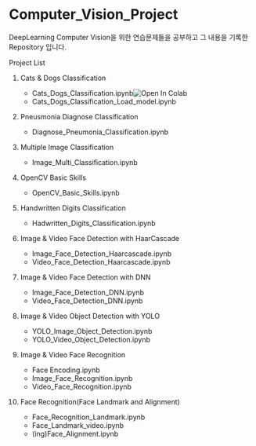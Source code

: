 # Computer_Vision_Project

DeepLearning Computer Vision을 위한 연습문제들을 공부하고 그 내용을 기록한 Repository 입니다.

Project List
  1. Cats & Dogs Classification
      * Cats_Dogs_Classification.ipynb<img data-canonical-src="https://colab.research.google.com/assets/colab-badge.svg" alt="Open In Colab" src="https://camo.githubusercontent.com/84f0493939e0c4de4e6dbe113251b4bfb5353e57134ffd9fcab6b8714514d4d1/68747470733a2f2f636f6c61622e72657365617263682e676f6f676c652e636f6d2f6173736574732f636f6c61622d62616467652e737667">
      * Cats_Dogs_Classification_Load_model.ipynb

  2. Pneusmonia Diagnose Classification
      * Diagnose_Pneumonia_Classification.ipynb

  3. Multiple Image Classification
      * Image_Multi_Classification.ipynb

  4. OpenCV Basic Skills
      * OpenCV_Basic_Skills.ipynb

  5. Handwritten Digits Classification
      * Hadwritten_Digits_Classification.ipynb

  6. Image & Video Face Detection with HaarCascade
      * Image_Face_Detection_Haarcascade.ipynb
      * Video_Face_Detection_Haarcascade.ipynb

  7. Image & Video Face Detection with DNN
      * Image_Face_Detection_DNN.ipynb
      * Video_Face_Detection_DNN.ipynb

  8. Image & Video Object Detection with YOLO
      * YOLO_Image_Object_Detection.ipynb
      * YOLO_Video_Object_Detection.ipynb

  9. Image & Video Face Recognition
      * Face Encoding.ipynb
      * Image_Face_Recognition.ipynb
      * Video_Face_Recognition.ipynb 

  10. Face Recognition(Face Landmark and Alignment)
      * Face_Recognition_Landmark.ipynb
      * Face_Landmark_video.ipynb
      * (ing)Face_Alignment.ipynb
